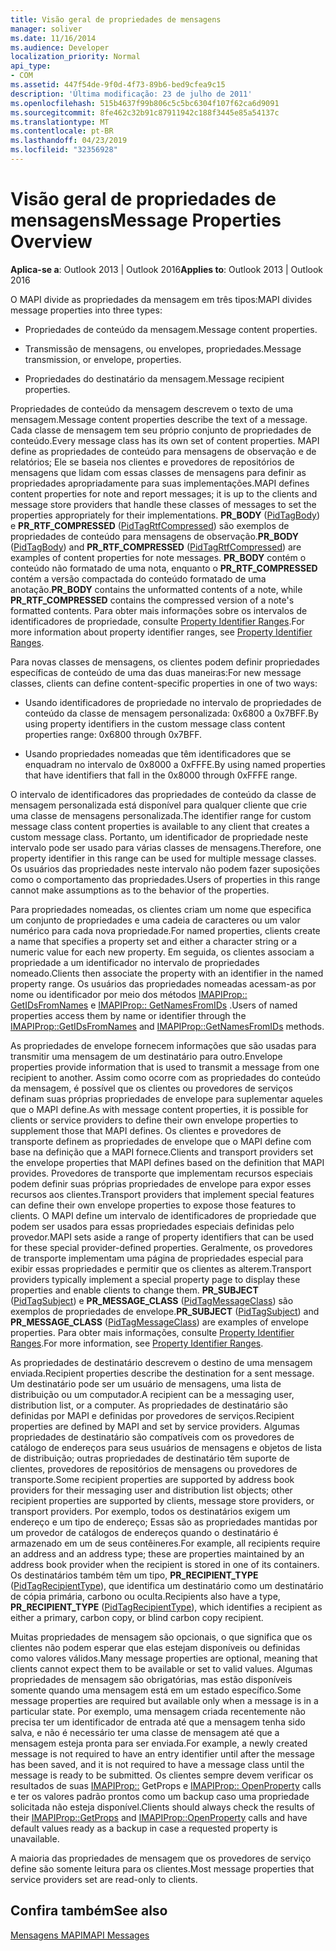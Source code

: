 ```yaml
---
title: Visão geral de propriedades de mensagens
manager: soliver
ms.date: 11/16/2014
ms.audience: Developer
localization_priority: Normal
api_type:
- COM
ms.assetid: 447f54de-9f0d-4f73-89b6-bed9cfea9c15
description: 'Última modificação: 23 de julho de 2011'
ms.openlocfilehash: 515b4637f99b806c5c5bc6304f107f62ca6d9091
ms.sourcegitcommit: 8fe462c32b91c87911942c188f3445e85a54137c
ms.translationtype: MT
ms.contentlocale: pt-BR
ms.lasthandoff: 04/23/2019
ms.locfileid: "32356928"
---
```

# <a name="message-properties-overview"></a><span data-ttu-id="eed27-103">Visão geral de propriedades de mensagens</span><span class="sxs-lookup"><span data-stu-id="eed27-103">Message Properties Overview</span></span>

  
  
<span data-ttu-id="eed27-104">**Aplica-se a**: Outlook 2013 | Outlook 2016</span><span class="sxs-lookup"><span data-stu-id="eed27-104">**Applies to**: Outlook 2013 | Outlook 2016</span></span> 
  
<span data-ttu-id="eed27-105">O MAPI divide as propriedades da mensagem em três tipos:</span><span class="sxs-lookup"><span data-stu-id="eed27-105">MAPI divides message properties into three types:</span></span>
  
- <span data-ttu-id="eed27-106">Propriedades de conteúdo da mensagem.</span><span class="sxs-lookup"><span data-stu-id="eed27-106">Message content properties.</span></span>
    
- <span data-ttu-id="eed27-107">Transmissão de mensagens, ou envelopes, propriedades.</span><span class="sxs-lookup"><span data-stu-id="eed27-107">Message transmission, or envelope, properties.</span></span>
    
- <span data-ttu-id="eed27-108">Propriedades do destinatário da mensagem.</span><span class="sxs-lookup"><span data-stu-id="eed27-108">Message recipient properties.</span></span>
    
<span data-ttu-id="eed27-109">Propriedades de conteúdo da mensagem descrevem o texto de uma mensagem.</span><span class="sxs-lookup"><span data-stu-id="eed27-109">Message content properties describe the text of a message.</span></span> <span data-ttu-id="eed27-110">Cada classe de mensagem tem seu próprio conjunto de propriedades de conteúdo.</span><span class="sxs-lookup"><span data-stu-id="eed27-110">Every message class has its own set of content properties.</span></span> <span data-ttu-id="eed27-111">MAPI define as propriedades de conteúdo para mensagens de observação e de relatórios; Ele se baseia nos clientes e provedores de repositórios de mensagens que lidam com essas classes de mensagens para definir as propriedades apropriadamente para suas implementações.</span><span class="sxs-lookup"><span data-stu-id="eed27-111">MAPI defines content properties for note and report messages; it is up to the clients and message store providers that handle these classes of messages to set the properties appropriately for their implementations.</span></span> <span data-ttu-id="eed27-112">**PR_BODY** ([PidTagBody](pidtagbody-canonical-property.md)) e **PR_RTF_COMPRESSED** ([PidTagRtfCompressed](pidtagrtfcompressed-canonical-property.md)) são exemplos de propriedades de conteúdo para mensagens de observação.</span><span class="sxs-lookup"><span data-stu-id="eed27-112">**PR_BODY** ([PidTagBody](pidtagbody-canonical-property.md)) and **PR_RTF_COMPRESSED** ([PidTagRtfCompressed](pidtagrtfcompressed-canonical-property.md)) are examples of content properties for note messages.</span></span> <span data-ttu-id="eed27-113">**PR_BODY** contém o conteúdo não formatado de uma nota, enquanto o **PR_RTF_COMPRESSED** contém a versão compactada do conteúdo formatado de uma anotação.</span><span class="sxs-lookup"><span data-stu-id="eed27-113">**PR_BODY** contains the unformatted contents of a note, while **PR_RTF_COMPRESSED** contains the compressed version of a note's formatted contents.</span></span> <span data-ttu-id="eed27-114">Para obter mais informações sobre os intervalos de identificadores de propriedade, consulte [Property Identifier Ranges](property-identifier-ranges.md).</span><span class="sxs-lookup"><span data-stu-id="eed27-114">For more information about property identifier ranges, see [Property Identifier Ranges](property-identifier-ranges.md).</span></span>
  
<span data-ttu-id="eed27-115">Para novas classes de mensagens, os clientes podem definir propriedades específicas de conteúdo de uma das duas maneiras:</span><span class="sxs-lookup"><span data-stu-id="eed27-115">For new message classes, clients can define content-specific properties in one of two ways:</span></span>
  
- <span data-ttu-id="eed27-116">Usando identificadores de propriedade no intervalo de propriedades de conteúdo da classe de mensagem personalizada: 0x6800 a 0x7BFF.</span><span class="sxs-lookup"><span data-stu-id="eed27-116">By using property identifiers in the custom message class content properties range: 0x6800 through 0x7BFF.</span></span>
    
- <span data-ttu-id="eed27-117">Usando propriedades nomeadas que têm identificadores que se enquadram no intervalo de 0x8000 a 0xFFFE.</span><span class="sxs-lookup"><span data-stu-id="eed27-117">By using named properties that have identifiers that fall in the 0x8000 through 0xFFFE range.</span></span>
    
<span data-ttu-id="eed27-118">O intervalo de identificadores das propriedades de conteúdo da classe de mensagem personalizada está disponível para qualquer cliente que crie uma classe de mensagens personalizada.</span><span class="sxs-lookup"><span data-stu-id="eed27-118">The identifier range for custom message class content properties is available to any client that creates a custom message class.</span></span> <span data-ttu-id="eed27-119">Portanto, um identificador de propriedade neste intervalo pode ser usado para várias classes de mensagens.</span><span class="sxs-lookup"><span data-stu-id="eed27-119">Therefore, one property identifier in this range can be used for multiple message classes.</span></span> <span data-ttu-id="eed27-120">Os usuários das propriedades neste intervalo não podem fazer suposições como o comportamento das propriedades.</span><span class="sxs-lookup"><span data-stu-id="eed27-120">Users of properties in this range cannot make assumptions as to the behavior of the properties.</span></span> 
  
<span data-ttu-id="eed27-121">Para propriedades nomeadas, os clientes criam um nome que especifica um conjunto de propriedades e uma cadeia de caracteres ou um valor numérico para cada nova propriedade.</span><span class="sxs-lookup"><span data-stu-id="eed27-121">For named properties, clients create a name that specifies a property set and either a character string or a numeric value for each new property.</span></span> <span data-ttu-id="eed27-122">Em seguida, os clientes associam a propriedade a um identificador no intervalo de propriedades nomeado.</span><span class="sxs-lookup"><span data-stu-id="eed27-122">Clients then associate the property with an identifier in the named property range.</span></span> <span data-ttu-id="eed27-123">Os usuários das propriedades nomeadas acessam-as por nome ou identificador por meio dos métodos [IMAPIProp:: GetIDsFromNames](imapiprop-getidsfromnames.md) e [IMAPIProp:: GetNamesFromIDs](imapiprop-getnamesfromids.md) .</span><span class="sxs-lookup"><span data-stu-id="eed27-123">Users of named properties access them by name or identifier through the [IMAPIProp::GetIDsFromNames](imapiprop-getidsfromnames.md) and [IMAPIProp::GetNamesFromIDs](imapiprop-getnamesfromids.md) methods.</span></span> 
  
<span data-ttu-id="eed27-124">As propriedades de envelope fornecem informações que são usadas para transmitir uma mensagem de um destinatário para outro.</span><span class="sxs-lookup"><span data-stu-id="eed27-124">Envelope properties provide information that is used to transmit a message from one recipient to another.</span></span> <span data-ttu-id="eed27-125">Assim como ocorre com as propriedades do conteúdo da mensagem, é possível que os clientes ou provedores de serviços definam suas próprias propriedades de envelope para suplementar aqueles que o MAPI define.</span><span class="sxs-lookup"><span data-stu-id="eed27-125">As with message content properties, it is possible for clients or service providers to define their own envelope properties to supplement those that MAPI defines.</span></span> <span data-ttu-id="eed27-126">Os clientes e provedores de transporte definem as propriedades de envelope que o MAPI define com base na definição que a MAPI fornece.</span><span class="sxs-lookup"><span data-stu-id="eed27-126">Clients and transport providers set the envelope properties that MAPI defines based on the definition that MAPI provides.</span></span> <span data-ttu-id="eed27-127">Provedores de transporte que implementam recursos especiais podem definir suas próprias propriedades de envelope para expor esses recursos aos clientes.</span><span class="sxs-lookup"><span data-stu-id="eed27-127">Transport providers that implement special features can define their own envelope properties to expose those features to clients.</span></span> <span data-ttu-id="eed27-128">O MAPI define um intervalo de identificadores de propriedade que podem ser usados para essas propriedades especiais definidas pelo provedor.</span><span class="sxs-lookup"><span data-stu-id="eed27-128">MAPI sets aside a range of property identifiers that can be used for these special provider-defined properties.</span></span> <span data-ttu-id="eed27-129">Geralmente, os provedores de transporte implementam uma página de propriedades especial para exibir essas propriedades e permitir que os clientes as alterem.</span><span class="sxs-lookup"><span data-stu-id="eed27-129">Transport providers typically implement a special property page to display these properties and enable clients to change them.</span></span> <span data-ttu-id="eed27-130">**PR_SUBJECT** ([PidTagSubject](pidtagsubject-canonical-property.md)) e **PR_MESSAGE_CLASS** ([PidTagMessageClass](pidtagmessageclass-canonical-property.md)) são exemplos de propriedades de envelope.</span><span class="sxs-lookup"><span data-stu-id="eed27-130">**PR_SUBJECT** ([PidTagSubject](pidtagsubject-canonical-property.md)) and **PR_MESSAGE_CLASS** ([PidTagMessageClass](pidtagmessageclass-canonical-property.md)) are examples of envelope properties.</span></span> <span data-ttu-id="eed27-131">Para obter mais informações, consulte [Property Identifier Ranges](property-identifier-ranges.md).</span><span class="sxs-lookup"><span data-stu-id="eed27-131">For more information, see [Property Identifier Ranges](property-identifier-ranges.md).</span></span>
  
<span data-ttu-id="eed27-132">As propriedades de destinatário descrevem o destino de uma mensagem enviada.</span><span class="sxs-lookup"><span data-stu-id="eed27-132">Recipient properties describe the destination for a sent message.</span></span> <span data-ttu-id="eed27-133">Um destinatário pode ser um usuário de mensagens, uma lista de distribuição ou um computador.</span><span class="sxs-lookup"><span data-stu-id="eed27-133">A recipient can be a messaging user, distribution list, or a computer.</span></span> <span data-ttu-id="eed27-134">As propriedades de destinatário são definidas por MAPI e definidas por provedores de serviços.</span><span class="sxs-lookup"><span data-stu-id="eed27-134">Recipient properties are defined by MAPI and set by service providers.</span></span> <span data-ttu-id="eed27-135">Algumas propriedades de destinatário são compatíveis com os provedores de catálogo de endereços para seus usuários de mensagens e objetos de lista de distribuição; outras propriedades de destinatário têm suporte de clientes, provedores de repositórios de mensagens ou provedores de transporte.</span><span class="sxs-lookup"><span data-stu-id="eed27-135">Some recipient properties are supported by address book providers for their messaging user and distribution list objects; other recipient properties are supported by clients, message store providers, or transport providers.</span></span> <span data-ttu-id="eed27-136">Por exemplo, todos os destinatários exigem um endereço e um tipo de endereço; Essas são as propriedades mantidas por um provedor de catálogos de endereços quando o destinatário é armazenado em um de seus contêineres.</span><span class="sxs-lookup"><span data-stu-id="eed27-136">For example, all recipients require an address and an address type; these are properties maintained by an address book provider when the recipient is stored in one of its containers.</span></span> <span data-ttu-id="eed27-137">Os destinatários também têm um tipo, **PR_RECIPIENT_TYPE** ([PidTagRecipientType](pidtagrecipienttype-canonical-property.md)), que identifica um destinatário como um destinatário de cópia primária, carbono ou oculta.</span><span class="sxs-lookup"><span data-stu-id="eed27-137">Recipients also have a type, **PR_RECIPIENT_TYPE** ([PidTagRecipientType](pidtagrecipienttype-canonical-property.md)), which identifies a recipient as either a primary, carbon copy, or blind carbon copy recipient.</span></span>
  
<span data-ttu-id="eed27-138">Muitas propriedades de mensagem são opcionais, o que significa que os clientes não podem esperar que elas estejam disponíveis ou definidas como valores válidos.</span><span class="sxs-lookup"><span data-stu-id="eed27-138">Many message properties are optional, meaning that clients cannot expect them to be available or set to valid values.</span></span> <span data-ttu-id="eed27-139">Algumas propriedades de mensagem são obrigatórias, mas estão disponíveis somente quando uma mensagem está em um estado específico.</span><span class="sxs-lookup"><span data-stu-id="eed27-139">Some message properties are required but available only when a message is in a particular state.</span></span> <span data-ttu-id="eed27-140">Por exemplo, uma mensagem criada recentemente não precisa ter um identificador de entrada até que a mensagem tenha sido salva, e não é necessário ter uma classe de mensagem até que a mensagem esteja pronta para ser enviada.</span><span class="sxs-lookup"><span data-stu-id="eed27-140">For example, a newly created message is not required to have an entry identifier until after the message has been saved, and it is not required to have a message class until the message is ready to be submitted.</span></span> <span data-ttu-id="eed27-141">Os clientes sempre devem verificar os resultados de suas [IMAPIProp::](imapiprop-getprops.md) GetProps e [IMAPIProp:: OpenProperty](imapiprop-openproperty.md) calls e ter os valores padrão prontos como um backup caso uma propriedade solicitada não esteja disponível.</span><span class="sxs-lookup"><span data-stu-id="eed27-141">Clients should always check the results of their [IMAPIProp::GetProps](imapiprop-getprops.md) and [IMAPIProp::OpenProperty](imapiprop-openproperty.md) calls and have default values ready as a backup in case a requested property is unavailable.</span></span> 
  
<span data-ttu-id="eed27-142">A maioria das propriedades de mensagem que os provedores de serviço define são somente leitura para os clientes.</span><span class="sxs-lookup"><span data-stu-id="eed27-142">Most message properties that service providers set are read-only to clients.</span></span> 
  
## <a name="see-also"></a><span data-ttu-id="eed27-143">Confira também</span><span class="sxs-lookup"><span data-stu-id="eed27-143">See also</span></span>



[<span data-ttu-id="eed27-144">Mensagens MAPI</span><span class="sxs-lookup"><span data-stu-id="eed27-144">MAPI Messages</span></span>](mapi-messages.md)

